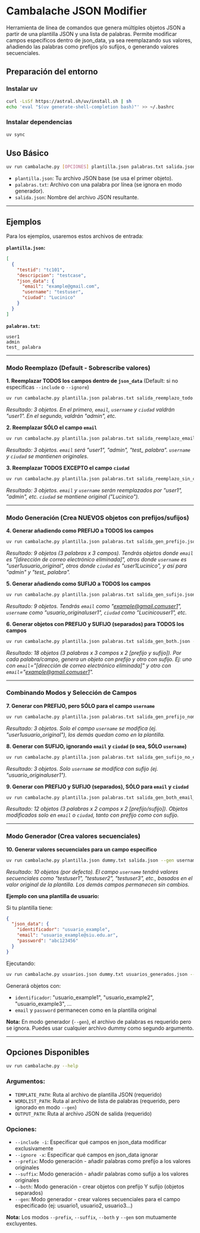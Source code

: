 # Cambalache JSON Modifier

Herramienta de línea de comandos que genera múltiples objetos JSON a partir de una plantilla JSON y una lista de palabras. Permite modificar campos específicos dentro de json_data, ya sea reemplazando sus valores, añadiendo las palabras como prefijos y/o sufijos, o generando valores secuenciales.

## Preparación del entorno

### Instalar uv

```bash
curl -LsSf https://astral.sh/uv/install.sh | sh
echo 'eval "$(uv generate-shell-completion bash)"' >> ~/.bashrc
```

### Instalar dependencias

```bash
uv sync
```

## Uso Básico

```bash
uv run cambalache.py [OPCIONES] plantilla.json palabras.txt salida.json
```

  * `plantilla.json`: Tu archivo JSON base (se usa el primer objeto).
  * `palabras.txt`: Archivo con una palabra por línea (se ignora en modo generador).
  * `salida.json`: Nombre del archivo JSON resultante.

-----

## Ejemplos

Para los ejemplos, usaremos estos archivos de entrada:

**`plantilla.json`:**

```json
[
  {
    "testid": "tc101",
    "descripcion": "testcase",
    "json_data": {
      "email": "example@gmail.com",
      "username": "testuser",
      "ciudad": "Lucinico"
    }
  }
]
```

**`palabras.txt`:**

```
user1
admin
test_ palabra
```

-----

### Modo Reemplazo (Default - Sobrescribe valores)

**1. Reemplazar TODOS los campos dentro de `json_data`**
(Default: si no especificas `--include` o `--ignore`)

```bash
uv run cambalache.py plantilla.json palabras.txt salida_reemplazo_todo.json
```

*Resultado: 3 objetos. En el primero, `email`, `username` y `ciudad` valdrán "user1". En el segundo, valdrán "admin", etc.*

**2. Reemplazar SÓLO el campo `email`**

```bash
uv run cambalache.py plantilla.json palabras.txt salida_reemplazo_email.json --include email
```

*Resultado: 3 objetos. `email` será "user1", "admin", "test\_ palabra". `username` y `ciudad` se mantienen originales.*

**3. Reemplazar TODOS EXCEPTO el campo `ciudad`**

```bash
uv run cambalache.py plantilla.json palabras.txt salida_reemplazo_sin_ciudad.json --ignore ciudad
```

*Resultado: 3 objetos. `email` y `username` serán reemplazados por "user1", "admin", etc. `ciudad` se mantiene original ("Lucinico").*

-----

### Modo Generación (Crea NUEVOS objetos con prefijos/sufijos)

**4. Generar añadiendo como PREFIJO a TODOS los campos**

```bash
uv run cambalache.py plantilla.json palabras.txt salida_gen_prefijo.json --prefix
```

*Resultado: 9 objetos (3 palabras x 3 campos). Tendrás objetos donde `email` es "[dirección de correo electrónico eliminada]", otros donde `username` es "user1usuario\_original", otros donde `ciudad` es "user1Lucinico", y así para "admin" y "test\_ palabra".*

**5. Generar añadiendo como SUFIJO a TODOS los campos**

```bash
uv run cambalache.py plantilla.json palabras.txt salida_gen_sufijo.json --suffix
```

*Resultado: 9 objetos. Tendrás `email` como "example@gmail.comuser1", `username` como "usuario\_originaluser1", `ciudad` como "Lucinicouser1", etc.*

**6. Generar objetos con PREFIJO y SUFIJO (separados) para TODOS los campos**

```bash
uv run cambalache.py plantilla.json palabras.txt salida_gen_both.json --both
```

*Resultado: 18 objetos (3 palabras x 3 campos x 2 [prefijo y sufijo]). Por cada palabra/campo, genera un objeto con prefijo y otro con sufijo. Ej: uno con `email`="[dirección de correo electrónico eliminada]" y otro con `email`="example@gmail.comuser1".*

-----

### Combinando Modos y Selección de Campos

**7. Generar con PREFIJO, pero SÓLO para el campo `username`**

```bash
uv run cambalache.py plantilla.json palabras.txt salida_gen_prefijo_nombre.json --prefix --include username
```

*Resultado: 3 objetos. Solo el campo `username` se modifica (ej. "user1usuario\_original"), los demás quedan como en la plantilla.*

**8. Generar con SUFIJO, ignorando `email` y `ciudad` (o sea, SÓLO `username`)**

```bash
uv run cambalache.py plantilla.json palabras.txt salida_gen_sufijo_no_email_ciudad.json --suffix --ignore email ciudad
```

*Resultado: 3 objetos. Solo `username` se modifica con sufijo (ej. "usuario\_originaluser1").*

**9. Generar con PREFIJO y SUFIJO (separados), SÓLO para `email` y `ciudad`**

```bash
uv run cambalache.py plantilla.json palabras.txt salida_gen_both_email_ciudad.json --both --include email ciudad
```

*Resultado: 12 objetos (3 palabras x 2 campos x 2 [prefijo/sufijo]). Objetos modificados solo en `email` o `ciudad`, tanto con prefijo como con sufijo.*

-----

### Modo Generador (Crea valores secuenciales)

**10. Generar valores secuenciales para un campo específico**

```bash
uv run cambalache.py plantilla.json dummy.txt salida.json --gen username
```

*Resultado: 10 objetos (por defecto). El campo `username` tendrá valores secuenciales como "testuser1", "testuser2", "testuser3", etc., basados en el valor original de la plantilla. Los demás campos permanecen sin cambios.*

**Ejemplo con una plantilla de usuario:**

Si tu plantilla tiene:
```json
{
  "json_data": {
    "identificador": "usuario_example",
    "email": "usuario_example@siu.edu.ar",
    "password": "abc123456"
  }
}
```

Ejecutando:
```bash
uv run cambalache.py usuarios.json dummy.txt usuarios_generados.json --gen identificador
```

Generará objetos con:
- `identificador`: "usuario_example1", "usuario_example2", "usuario_example3", ...
- `email` y `password` permanecen como en la plantilla original

**Nota:** En modo generador (`--gen`), el archivo de palabras es requerido pero se ignora. Puedes usar cualquier archivo dummy como segundo argumento.

-----

## Opciones Disponibles

```bash
uv run cambalache.py --help
```

### Argumentos:
- `TEMPLATE_PATH`: Ruta al archivo de plantilla JSON (requerido)
- `WORDLIST_PATH`: Ruta al archivo de lista de palabras (requerido, pero ignorado en modo `--gen`)
- `OUTPUT_PATH`: Ruta al archivo JSON de salida (requerido)

### Opciones:
- `--include -i`: Especificar qué campos en json_data modificar exclusivamente
- `--ignore -x`: Especificar qué campos en json_data ignorar
- `--prefix`: Modo generación - añadir palabras como prefijo a los valores originales
- `--suffix`: Modo generación - añadir palabras como sufijo a los valores originales
- `--both`: Modo generación - crear objetos con prefijo Y sufijo (objetos separados)
- `--gen`: Modo generador - crear valores secuenciales para el campo especificado (ej: usuario1, usuario2, usuario3...)

**Nota:** Los modos `--prefix`, `--suffix`, `--both` y `--gen` son mutuamente excluyentes.